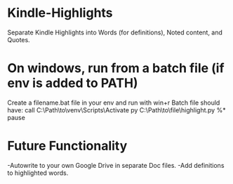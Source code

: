 # Kindle-Highlights
Separate Kindle Highlights into Words (for definitions), Noted content, and Quotes.

# On windows, run from a batch file (if env is added to PATH)
Create a filename.bat file in your env and run with win+r
Batch file should have:
  call C:\Path\to\venv\Scripts\Activate 
  py C:\Path\to\file\highlight.py %*
  pause

# Future Functionality
-Autowrite to your own Google Drive in separate Doc files.
-Add definitions to highlighted words.
